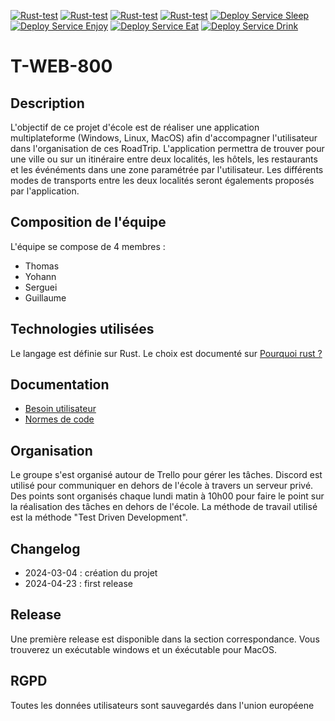 [![Rust-test](https://github.com/thybux/t-web-800/actions/workflows/rust-test.yml/badge.svg?branch=service-drink)](https://github.com/thybux/t-web-800/actions/workflows/rust-test.yml)
[![Rust-test](https://github.com/thybux/t-web-800/actions/workflows/rust-test.yml/badge.svg?branch=service-drink)](https://github.com/thybux/t-web-800/actions/workflows/rust-test.yml)
[![Rust-test](https://github.com/thybux/t-web-800/actions/workflows/rust-test.yml/badge.svg?branch=service-enjoy)](https://github.com/thybux/t-web-800/actions/workflows/rust-test.yml)
[![Rust-test](https://github.com/thybux/t-web-800/actions/workflows/rust-test.yml/badge.svg?branch=service-sleep)](https://github.com/thybux/t-web-800/actions/workflows/rust-test.yml)
[![Deploy Service Sleep](https://github.com/thybux/t-web-800/actions/workflows/service-sleep-deploy.yml/badge.svg)](https://github.com/thybux/t-web-800/actions/workflows/service-sleep-deploy.yml)
[![Deploy Service Enjoy](https://github.com/thybux/t-web-800/actions/workflows/service-enjoy-deploy.yml/badge.svg)](https://github.com/thybux/t-web-800/actions/workflows/service-enjoy-deploy.yml)
[![Deploy Service Eat](https://github.com/thybux/t-web-800/actions/workflows/service-eat-deploy.yml/badge.svg)](https://github.com/thybux/t-web-800/actions/workflows/service-eat-deploy.yml)
[![Deploy Service Drink](https://github.com/thybux/t-web-800/actions/workflows/service-drink-deploy.yml/badge.svg)](https://github.com/thybux/t-web-800/actions/workflows/service-drink-deploy.yml)


# T-WEB-800

## Description

L'objectif de ce projet d'école est de réaliser une application multiplateforme (Windows, Linux, MacOS) afin d'accompagner l'utilisateur dans l'organisation de ces RoadTrip.
L'application permettra de trouver pour une ville ou sur un itinéraire entre deux localités, les hôtels, les restaurants et les événéments dans une zone paramétrée par l'utilisateur. Les différents modes de transports entre les deux localités seront égalements proposés par l'application.

## Composition de l'équipe

L'équipe se compose de 4 membres :
- Thomas
- Yohann
- Serguei
- Guillaume

## Technologies utilisées

Le langage est définie sur Rust. Le choix est documenté sur [Pourquoi rust ?](./pourquoirust?.md)

## Documentation

- [Besoin utilisateur](./besoinutilisateur.pdf)
- [Normes de code](./normesdecode.md)
## Organisation

Le groupe s'est organisé autour de Trello pour gérer les tâches. Discord est utilisé pour communiquer en dehors de l'école à travers un serveur privé.
Des points sont organisés chaque lundi matin à 10h00 pour faire le point sur la réalisation des tâches en dehors de l'école.
La méthode de travail utilisé est la méthode "Test Driven Development".

## Changelog

- 2024-03-04 : création du projet
- 2024-04-23 : first release

## Release

Une première release est disponible dans la section correspondance. Vous trouverez un exécutable windows et un éxécutable pour MacOS.

## RGPD

Toutes les données utilisateurs sont sauvegardés dans l'union européene

